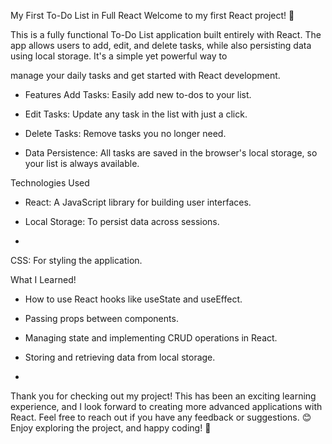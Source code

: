 My First To-Do List in Full React Welcome to my first React project! 🎉

This is a fully functional To-Do List application built entirely with React. The app allows users to add, edit, and delete tasks, while also persisting data using local storage. It's a simple yet powerful way to

manage your daily tasks and get started with React development.

- Features Add Tasks: Easily add new to-dos to your list.

- Edit Tasks: Update any task in the list with just a click.

- Delete Tasks: Remove tasks you no longer need.

- Data Persistence: All tasks are saved in the browser's local storage, so your list is always available.

Technologies Used

- React: A JavaScript library for building user interfaces.

- Local Storage: To persist data across sessions.
- 
CSS: For styling the application.

What I Learned!

- How to use React hooks like useState and useEffect.
- Passing props between components.
- Managing state and implementing CRUD operations in React.
- Storing and retrieving data from local storage.

- 
Thank you for checking out my project! This has been an exciting learning experience, and I look forward to creating more advanced applications with React.
Feel free to reach out if you have any feedback or suggestions. 😊
Enjoy exploring the project, and happy coding! 🚀
